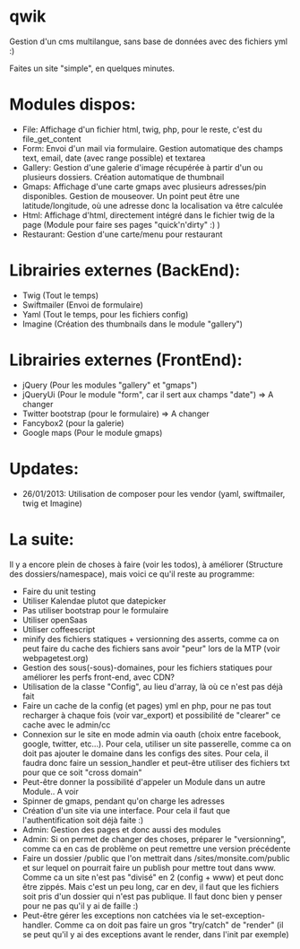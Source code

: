 ﻿qwik
====

Gestion d'un cms multilangue, sans base de données avec des fichiers yml :)

Faites un site "simple", en quelques minutes.



Modules dispos:
===

- File: Affichage d'un fichier html, twig, php, pour le reste, c'est du file_get_content
- Form: Envoi d'un mail via formulaire. Gestion automatique des champs text, email, date (avec range possible) et textarea
- Gallery: Gestion d'une galerie d'image récupérée à partir d'un ou plusieurs dossiers. Création automatique de thumbnail
- Gmaps: Affichage d'une carte gmaps avec plusieurs adresses/pin disponibles. Gestion de mouseover. Un point peut être une latitude/longitude, où une adresse donc la localisation va être calculée
- Html: Affichage d'html, directement intégré dans le fichier twig de la page (Module pour faire ses pages "quick'n'dirty" :) )
- Restaurant: Gestion d'une carte/menu pour restaurant

Librairies externes (BackEnd):
===

- Twig (Tout le temps)
- Swiftmailer (Envoi de formulaire)
- Yaml (Tout le temps, pour les fichiers config)
- Imagine (Création des thumbnails dans le module "gallery")


Librairies externes (FrontEnd):
===

- jQuery (Pour les modules "gallery" et "gmaps")
- jQueryUi (Pour le module "form", car il sert aux champs "date") => A changer
- Twitter bootstrap (pour le formulaire) => A changer
- Fancybox2 (pour la galerie)
- Google maps (Pour le module gmaps)


Updates:
===
- 26/01/2013: Utilisation de composer pour les vendor (yaml, swiftmailer, twig et Imagine)

La suite:
===


Il y a encore plein de choses à faire (voir les todos), à améliorer (Structure des dossiers/namespace), mais voici ce qu'il reste au programme:

- Faire du unit testing
- Utiliser Kalendae plutot que datepicker
- Pas utiliser bootstrap pour le formulaire
- Utiliser openSaas
- Utiliser coffeescript
- minify des fichiers statiques + versionning des asserts, comme ca on peut faire du cache des fichiers sans avoir "peur" lors de la MTP (voir webpagetest.org)
- Gestion des sous(-sous)-domaines, pour les fichiers statiques pour améliorer les perfs front-end, avec CDN?
- Utilisation de la classe "Config", au lieu d'array, là où ce n'est pas déjà fait
- Faire un cache de la config (et pages) yml en php, pour ne pas tout recharger à chaque fois (voir var_export) et possibilité de "clearer" ce cache avec le admin/cc
- Connexion sur le site en mode admin via oauth (choix entre facebook, google, twitter, etc...). Pour cela, utiliser un site passerelle, comme ca on doit pas ajouter le domaine dans les configs des sites. Pour cela, il faudra donc faire un session_handler et peut-être utiliser des fichiers txt pour que ce soit "cross domain"
- Peut-être donner la possibilité d'appeler un Module dans un autre Module.. A voir
- Spinner de gmaps, pendant qu'on charge les adresses
- Création d'un site via une interface. Pour cela il faut que l'authentification soit déjà faite :)
- Admin: Gestion des pages et donc aussi des modules
- Admin: Si on permet de changer des choses, préparer le "versionning", comme ca en cas de problème on peut remettre une version précédente
- Faire un dossier /public que l'on mettrait dans /sites/monsite.com/public et sur lequel on pourrait faire un publish pour mettre tout dans www. Comme ca un site n'est pas "divisé" en 2 (config + www) et peut donc être zippés. Mais c'est un peu long, car en dev, il faut que les fichiers soit pris d'un dossier qui n'est pas publique. Il faut donc bien y penser pour ne pas qu'il y ai de faille :)
- Peut-être gérer les exceptions non catchées via le set-exception-handler. Comme ca on doit pas faire un gros "try/catch" de "render" (il se peut qu'il y ai des exceptions avant le render, dans l'init par exemple)
